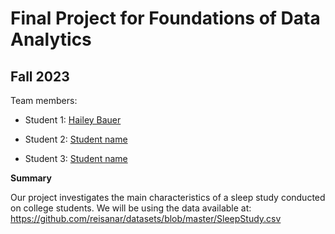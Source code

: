 # Final Project for Foundations of Data Analytics

## Fall 2023

Team members: 

- Student 1: [Hailey Bauer](mailto:hbauer2783@floridapoly.edu)

- Student 2: [Student name](mailto:student2@floridapoly.edu)

- Student 3: [Student name](mailto:student3@floridapoly.edu)


**Summary**

Our project investigates the main characteristics of a sleep study conducted on college students.
We will be using the data available at: 
<https://github.com/reisanar/datasets/blob/master/SleepStudy.csv> 
